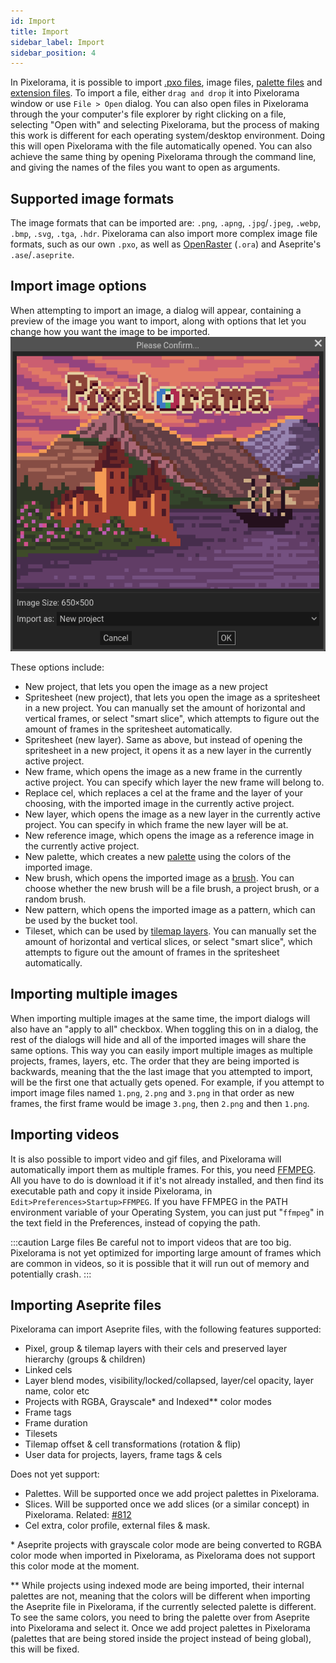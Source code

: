 ```yaml
---
id: Import
title: Import
sidebar_label: Import
sidebar_position: 4
---
```


In Pixelorama, it is possible to import [.pxo files](../concepts/project/#pxo-files), image files, [palette files](palettes) and [extension files](../extension_system/extension_basics). To import a file, either `drag and drop` it into Pixelorama window or use `File > Open` dialog. You can also open files in Pixelorama through the your computer's file explorer by right clicking on a file, selecting "Open with" and selecting Pixelorama, but the process of making this work is different for each operating system/desktop environment. Doing this will open Pixelorama with the file automatically opened. You can also achieve the same thing by opening Pixelorama through the command line, and giving the names of the files you want to open as arguments.

## Supported image formats
The image formats that can be imported are: `.png`, `.apng`, `.jpg`/`.jpeg`, `.webp`, `.bmp`, `.svg`, `.tga`, `.hdr`. Pixelorama can also import more complex image file formats, such as our own `.pxo`, as well as [OpenRaster](https://www.openraster.org/) (`.ora`) and Aseprite's `.ase`/`.aseprite`.

## Import image options
When attempting to import an image, a dialog will appear, containing a preview of the image you want to import, along with options that let you change how you want the image to be imported.
![Import image dialog](../../static/img/import_options_dialog.png)

These options include:
- New project, that lets you open the image as a new project
- Spritesheet (new project), that lets you open the image as a spritesheet in a new project. You can manually set the amount of horizontal and vertical frames, or select "smart slice", which attempts to figure out the amount of frames in the spritesheet automatically.
- Spritesheet (new layer). Same as above, but instead of opening the spritesheet in a new project, it opens it as a new layer in the currently active project.
- New frame, which opens the image as a new frame in the currently active project. You can specify which layer the new frame will belong to.
- Replace cel, which replaces a cel at the frame and the layer of your choosing, with the imported image in the currently active project.
- New layer, which opens the image as a new layer in the currently active project. You can specify in which frame the new layer will be at.
- New reference image, which opens the image as a reference image in the currently active project.
- New palette, which creates a new [palette](palettes) using the colors of the imported image.
- New brush, which opens the imported image as a [brush](../concepts/brush). You can choose whether the new brush will be a file brush, a project brush, or a random brush.
- New pattern, which opens the imported image as a pattern, which can be used by the bucket tool.
- Tileset, which can be used by [tilemap layers](tilemaps). You can manually set the amount of horizontal and vertical slices, or select "smart slice", which attempts to figure out the amount of frames in the spritesheet automatically.

## Importing multiple images
When importing multiple images at the same time, the import dialogs will also have an "apply to all" checkbox. When toggling this on in a dialog, the rest of the dialogs will hide and all of the imported images will share the same options. This way you can easily import multiple images as multiple projects, frames, layers, etc. The order that they are being imported is backwards, meaning that the the last image that you attempted to import, will be the first one that actually gets opened. For example, if you attempt to import image files named `1.png`, `2.png` and `3.png` in that order as new frames, the first frame would be image `3.png`, then `2.png` and then `1.png`.

## Importing videos
It is also possible to import video and gif files, and Pixelorama will automatically import them as multiple frames. For this, you need [FFMPEG](https://ffmpeg.org/). All you have to do is download it if it's not already installed, and then find its executable path and copy it inside Pixelorama, in `Edit>Preferences>Startup>FFMPEG`. If you have FFMPEG in the PATH environment variable of your Operating System, you can just put "`ffmpeg`" in the text field in the Preferences, instead of copying the path.

:::caution Large files
Be careful not to import videos that are too big. Pixelorama is not yet optimized for importing large amount of frames which are common in videos, so it is possible that it will run out of memory and potentially crash.
:::

## Importing Aseprite files
Pixelorama can import Aseprite files, with the following features supported:
- Pixel, group & tilemap layers with their cels and preserved layer hierarchy (groups & children)
- Linked cels
- Layer blend modes, visibility/locked/collapsed, layer/cel opacity, layer name, color etc
- Projects with RGBA, Grayscale* and Indexed** color modes
- Frame tags
- Frame duration
- Tilesets
- Tilemap offset & cell transformations (rotation & flip)
- User data for projects, layers, frame tags & cels

Does not yet support:
- Palettes. Will be supported once we add project palettes in Pixelorama.
- Slices. Will be supported once we add slices (or a similar concept) in Pixelorama. Related: [#812](https://github.com/Orama-Interactive/Pixelorama/discussions/812)
- Cel extra, color profile, external files & mask.

\* Aseprite projects with grayscale color mode are being converted to RGBA color mode when imported in Pixelorama, as Pixelorama does not support this color mode at the moment.

** While projects using indexed mode are being imported, their internal palettes are not, meaning that the colors will be different when importing the Aseprite file in Pixelorama, if the currently selected palette is different. To see the same colors, you need to bring the palette over from Aseprite into Pixelorama and select it. Once we add project palettes in Pixelorama (palettes that are being stored inside the project instead of being global), this will be fixed.
